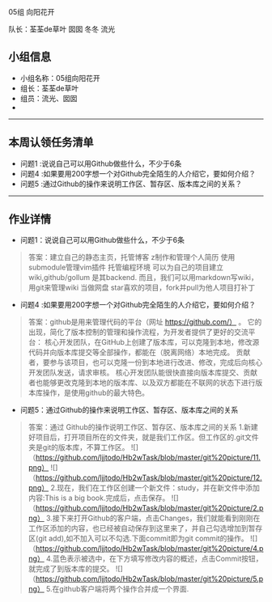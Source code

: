 05组 向阳花开

队长：荃荃de草叶
囡囡
冬冬
流光
## 小组信息
- 小组名称：05组向阳花开
- 组长：荃荃de草叶
- 组员：流光、囡囡
- 
- ------
## 本周认领任务清单
- 问题1 :说说自己可以用Github做些什么，不少于6条
- 问题4 :如果要用200字想一个对Github完全陌生的人介绍它，要如何介绍？
- 问题5 :通过Github的操作来说明工作区、暂存区、版本库之间的关系？

------
## 作业详情
- 问题1：说说自己可以用Github做些什么，不少于6条
> 答案：建立自己的静态主页，托管博客
        z制作和管理个人简历
        使用submodule管理vim插件
        托管编程环境
        可以为自己的项目建立wiki,github/gollum 是其backend. 而且，我们可以用markdown写wiki，用git来管理wiki
        当做网盘
        star喜欢的项目，fork并pull为他人项目打补丁

- 问题4 :如果要用200字想一个对Github完全陌生的人介绍它，要如何介绍？
>答案：github是用来管理代码的平台（网址 https://github.com/） 。
       它的出现，简化了版本控制的管理和操作流程，为开发者提供了更好的交流平台：
       核心开发团队，在GitHub上创建了版本库，可以克隆到本地，修改源代码并向版本库提交等全部操作，都能在（脱离网络）本地完成。
       贡献者，要参与该项目，也可以克隆一份到本地进行改进、修改，完成后向核心开发团队发送，请求审核。
       核心开发团队能很快直接向版本库提交、贡献者也能够更改克隆到本地的版本库、以及双方都能在不联网的状态下进行版本库操作，是使用github的最大特色。

- 问题5：通过Github的操作来说明工作区、暂存区、版本库之间的关系
> 答案：通过 Github的操作说明工作区、暂存区、版本库之间的关系
>        1.新建好项目后，打开项目所在的文件夹，就是我们工作区。但工作区的.git文件夹是git的版本库，不算工作区。
![]（https://github.com/ljjtodo/Hb2wTask/blob/master/git%20picture/11.png）
![]（https://github.com/ljjtodo/Hb2wTask/blob/master/git%20picture/12.png）
>        2.现在，我们在工作区创建一个新文件：study，并在新文件中添加内容:This is a big book.完成后，点击保存。
![]（https://github.com/ljjtodo/Hb2wTask/blob/master/git%20picture/2.png）
>        3.接下来打开Github的客户端，点击Changes，我们就能看到刚刚在工作区添加的内容，也已经被自动保存到这里来了，并自己勾选增加到暂存区(git add),如不加入可以不勾选.下面commit即为git commit的操作。
![]（https://github.com/ljjtodo/Hb2wTask/blob/master/git%20picture/4.png）
>        4.蓝色表示被选中，在下方填写修改内容的概述，点击Commit按钮，就完成了到版本库的提交。
![]（https://github.com/ljjtodo/Hb2wTask/blob/master/git%20picture/5.png）
>        5.在github客户端将两个操作合并成一个界面.
 


